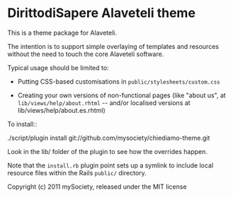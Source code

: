 DirittodiSapere Alaveteli theme
=========================

This is a theme package for Alaveteli.

The intention is to support simple overlaying of templates and
resources without the need to touch the core Alaveteli software.

Typical usage should be limited to:

 * Putting CSS-based customisations in `public/stylesheets/custom.css`

 * Creating your own versions of non-functional pages (like "about
   us", at `lib/views/help/about.rhtml` -- and/or localised versions at
   lib/views/help/about.es.rhtml)

To install::

  ./script/plugin install git://github.com/mysociety/chiediamo-theme.git

Look in the lib/ folder of the plugin to see how the overrides happen.

Note that the `install.rb` plugin point sets up a symlink to include
local resource files within the Rails `public/` directory.

Copyright (c) 2011 mySociety, released under the MIT license
